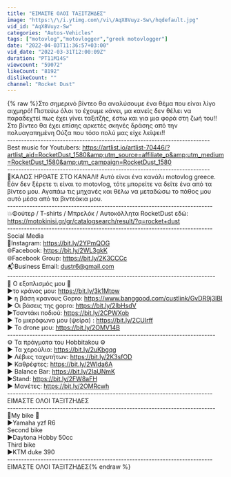 ```yaml
---
title: "ΕΙΜΑΣΤΕ ΟΛΟΙ ΤΑΞΙΤΖΗΔΕΣ"
image: "https:\/\/i.ytimg.com\/vi\/AqX8Vuyz-Sw\/hqdefault.jpg"
vid_id: "AqX8Vuyz-Sw"
categories: "Autos-Vehicles"
tags: ["motovlog","motovlogger","greek motovlogger"]
date: "2022-04-03T11:36:57+03:00"
vid_date: "2022-03-31T12:00:09Z"
duration: "PT11M14S"
viewcount: "59072"
likeCount: "8192"
dislikeCount: ""
channel: "Rocket Dust"
---
```

{% raw %}Στο σημερινό βίντεο θα αναλύσουμε ένα θέμα που είναι λίγο αιχμηρό! Πιστεύω όλοι το έχουμε κάνει, μα κανείς δεν θέλει να παραδεχτεί πως έχει γίνει ταξιτζής, έστω και για μια φορά στη ζωή του!! Στο βίντεο θα έχει επίσης αρκετές σκηνές δράσης από την πολυαγαπημένη Ούζα που τόσο πολύ μας είχε λείψει!!<br />-------------------------------------------------------------------------<br />Best music for Youtubers: <a rel="nofollow" target="blank" href="https://artlist.io/artlist-70446/?artlist_aid=RocketDust_1580&amp;utm_source=affiliate_p&amp;utm_medium=RocketDust_1580&amp;utm_campaign=RocketDust_1580">https://artlist.io/artlist-70446/?artlist_aid=RocketDust_1580&amp;utm_source=affiliate_p&amp;utm_medium=RocketDust_1580&amp;utm_campaign=RocketDust_1580</a><br />-------------------------------------------------------------------------<br />📢ΚΑΛΩΣ ΗΡΘΑΤΕ ΣΤΟ ΚΑΝΑΛΙ! Αυτό είναι ένα κανάλι motovlog greece. Εάν δεν ξέρετε τι είναι το motovlog, τότε μπορείτε να δείτε ένα από τα βίντεο μου. Αγαπάω τις μηχανές και θέλω να μεταδώσω το πάθος μου αυτό μέσα από τα βιντεάκια μου.<br /> -------------------------------------------------------------------------- <br />💥Φούτερ / T-shirts / Μπρελόκ / Αυτοκόλλητα RocketDust  εδώ: <a rel="nofollow" target="blank" href="https://motokinisi.gr/gr/catalogsearch/result/?q=rocket+dust">https://motokinisi.gr/gr/catalogsearch/result/?q=rocket+dust</a><br />-------------------------------------------------------------------------- <br />Social Media<br />📸Instagram: <a rel="nofollow" target="blank" href="https://bit.ly/2YPmQOG">https://bit.ly/2YPmQOG</a><br />🌐Facebook:  <a rel="nofollow" target="blank" href="https://bit.ly/2WL3gkK">https://bit.ly/2WL3gkK</a><br />🌐Facebook Group:  <a rel="nofollow" target="blank" href="https://bit.ly/2K3CCCc">https://bit.ly/2K3CCCc</a><br />📬Business Email: dustr6@gmail.com<br /> ---------------------------------------------------------------------------<br /> 🚦 Ο εξοπλισμός μου  🚦 <br />▶το κράνος μου: <a rel="nofollow" target="blank" href="https://bit.ly/3k1Mtpw">https://bit.ly/3k1Mtpw</a><br />▶ η βάση κρανους Gopro: <a rel="nofollow" target="blank" href="https://www.banggood.com/custlink/GvDR9j3IBI">https://www.banggood.com/custlink/GvDR9j3IBI</a><br />▶ Οι βάσεις της gopro:  <a rel="nofollow" target="blank" href="https://bit.ly/2IbHsdV">https://bit.ly/2IbHsdV</a><br />▶Τσαντάκι ποδιού: <a rel="nofollow" target="blank" href="https://bit.ly/2CPWXob">https://bit.ly/2CPWXob</a><br />▶ Το μικρόφωνο μου (ψείρα) : <a rel="nofollow" target="blank" href="https://bit.ly/2CUIrff">https://bit.ly/2CUIrff</a><br />▶ Το drone μου: <a rel="nofollow" target="blank" href="https://bit.ly/2OMV14B">https://bit.ly/2OMV14B</a><br />---------------------------------------------------------------------------<br />⚙️ Τα πράγματα του Hobbitakou ⚙️ <br />▶ Τα χερούλια: <a rel="nofollow" target="blank" href="https://bit.ly/2uKbgqg">https://bit.ly/2uKbgqg</a> <br />▶ Λέβιες ταχυτήτων: <a rel="nofollow" target="blank" href="https://bit.ly/2K3sfOD">https://bit.ly/2K3sfOD</a><br />▶ Καθρέφτες: <a rel="nofollow" target="blank" href="https://bit.ly/2WIda6A">https://bit.ly/2WIda6A</a><br />▶ Balance Bar: <a rel="nofollow" target="blank" href="https://bit.ly/2IaUNmK">https://bit.ly/2IaUNmK</a><br />▶Stand: <a rel="nofollow" target="blank" href="https://bit.ly/2FW8aFH">https://bit.ly/2FW8aFH</a><br />▶ Μανέτες: <a rel="nofollow" target="blank" href="https://bit.ly/2OMRcwh">https://bit.ly/2OMRcwh</a><br /> -------------------------------------------------------------------------- <br />ΕΙΜΑΣΤΕ ΟΛΟΙ ΤΑΞΙΤΖΗΔΕΣ<br />---------------------------------------------------------------------------<br />🛵My bike 🛵 <br />▶Yamaha yzf R6 <br />Second bike <br />▶Daytona Hobby 50cc <br />Third bike<br />▶KTM duke 390<br />--------------------------------------------------------------------------<br />ΕΙΜΑΣΤΕ ΟΛΟΙ ΤΑΞΙΤΖΗΔΕΣ{% endraw %}
